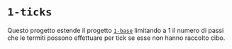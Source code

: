 # `1-ticks`

Questo progetto estende il progetto [`1-base`](https://github.com/Steffo99/turtle007/tree/1-base) limitando a 1 il numero di passi che le termiti possono effettuare per tick se esse non hanno raccolto cibo. 

